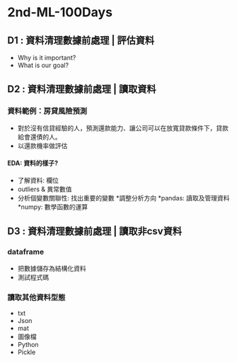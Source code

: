 # 2nd-ML-100Days
## D1 : 資料清理數據前處理 | 評估資料
 - Why is it important?
 - What is our goal?
 
## D2 : 資料清理數據前處理 | 讀取資料
### 資料範例：房貸風險預測
 - 對於沒有信貸經驗的人，預測還款能力、讓公司可以在放寬貸款條件下，貸款給會還債的人。
 - 以還款機率做評估
#### EDA: 資料的樣子?
 - 了解資料: 欄位
 - outliers & 異常數值
 - 分析個變數關聯性: 找出重要的變數
*調整分析方向
*pandas: 讀取及管理資料
*numpy: 數學函數的運算

 ## D3 : 資料清理數據前處理 | 讀取非csv資料
 ### dataframe
  - 把數據儲存為結構化資料
  - 測試程式碼
 ### 讀取其他資料型態
  - txt
  - Json
  - mat
  - 圖像檔
  - Python
  - Pickle
 
 
